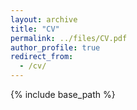 ```yaml
---
layout: archive
title: "CV"
permalink: ../files/CV.pdf
author_profile: true
redirect_from:
  - /cv/
---
```

 
{% include base_path %}
